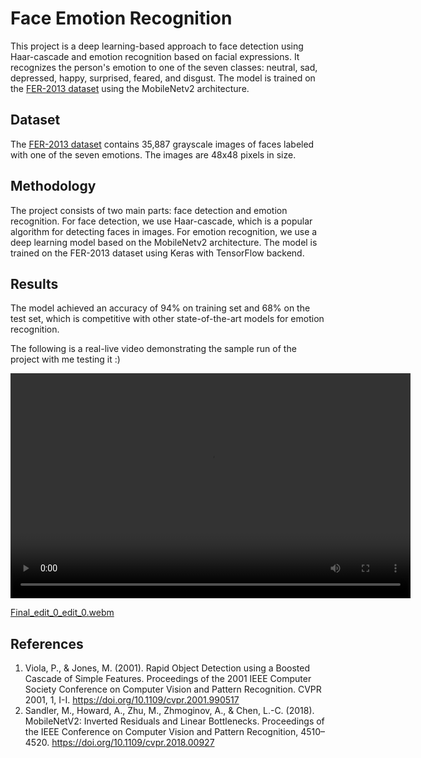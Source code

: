 # Face Emotion Recognition
This project is a deep learning-based approach to face detection using Haar-cascade and emotion recognition based on facial expressions. It recognizes the person's emotion to one of the seven classes: neutral, sad, depressed, happy, surprised, feared, and disgust. The model is trained on the 
[FER-2013 dataset](https://www.kaggle.com/datasets/msambare/fer2013) using the MobileNetv2 architecture.

## Dataset
The [FER-2013 dataset](https://www.kaggle.com/datasets/msambare/fer2013) contains 35,887 grayscale images of faces labeled with one of the seven emotions. The images are 48x48 pixels in size.

## Methodology

The project consists of two main parts: face detection and emotion recognition. For face detection, we use Haar-cascade, which is a popular algorithm for detecting faces in images. For emotion recognition, we use a deep learning model based on the MobileNetv2 architecture. The model is trained on the FER-2013 dataset using Keras with TensorFlow backend.

## Results

The model achieved an accuracy of 94% on training set and 68% on the test set, which is competitive with other state-of-the-art models for emotion recognition.

The following is a real-live video demonstrating the sample run of the project with me testing it :)

<video width="640" height="360" controls autoplay loop>
  <source src="Final_edit_final.mp4">
</video>

[Final_edit_0_edit_0.webm](https://user-images.githubusercontent.com/63152481/220413757-3111d3d8-3fa3-4f5c-b767-ceff5038fdc1.webm)


## References

1. Viola, P., & Jones, M. (2001). Rapid Object Detection using a Boosted Cascade of Simple Features. Proceedings of the 2001 IEEE Computer Society Conference on Computer Vision and Pattern Recognition. CVPR 2001, 1, I-I. https://doi.org/10.1109/cvpr.2001.990517
2. Sandler, M., Howard, A., Zhu, M., Zhmoginov, A., & Chen, L.-C. (2018). MobileNetV2: Inverted Residuals and Linear Bottlenecks. Proceedings of the IEEE Conference on Computer Vision and Pattern Recognition, 4510–4520. https://doi.org/10.1109/cvpr.2018.00927

